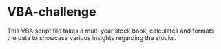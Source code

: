 # VBA-challenge

This VBA script file takes a multi year stock book, calculates and formats the data to showcase various insights regarding the stocks.

